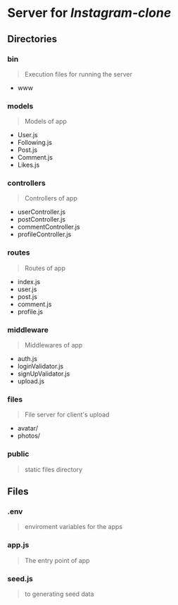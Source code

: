 # Server for *Instagram-clone*



## Directories

### bin
> Execution files for running the server
- www

### models
> Models of app
- User.js
- Following.js
- Post.js
- Comment.js
- Likes.js

### controllers
> Controllers of app
- userController.js
- postController.js
- commentController.js
- profileController.js

### routes
> Routes of app

- index.js
- user.js
- post.js
- comment.js
- profile.js

### middleware
> Middlewares of app
- auth.js
- loginValidator.js
- signUpValidator.js
- upload.js

### files
> File server for client's upload
- avatar/
- photos/

### public
> static files directory



## Files

### .env
> enviroment variables for the apps

### app.js
> The entry point of app

### seed.js
> to generating seed data 

